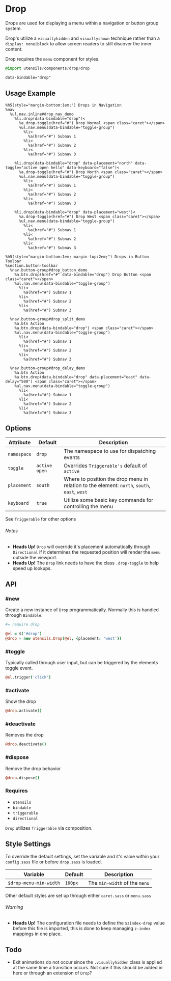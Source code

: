 
# Drop
Drops are used for displaying a menu within a navigation or button group
system.

Drop's utilize a `visuallyhidden` and `visuallyshown` technique rather
than a `display: none|block` to allow screen readers to still discover
the inner content.

Drop requires the `menu` component for styles.

```sass
@import utensils/components/drop/drop
```

```html
data-bindable="drop"
```

## Usage Example

<!--~ markup/drop.html.haml -->
```haml
%h5(style="margin-bottom:1em;") Drops in Navigation
%nav
  %ul.nav.inline#drop_nav_demo
    %li.drop(data-bindable="drop")<
      %a.drop-toggle(href="#") Drop Normal <span class="caret"></span>
      %ul.nav.menu(data-bindable="toggle-group")
        %li<
          %a(href="#") Subnav 1
        %li<
          %a(href="#") Subnav 2
        %li<
          %a(href="#") Subnav 3

    %li.drop(data-bindable="drop" data-placement="north" data-toggle="active open hello" data-keyboard="false")<
      %a.drop-toggle(href="#") Drop North <span class="caret"></span>
      %ul.nav.menu(data-bindable="toggle-group")
        %li<
          %a(href="#") Subnav 1
        %li<
          %a(href="#") Subnav 2
        %li<
          %a(href="#") Subnav 3

    %li.drop(data-bindable="drop" data-placement="west")<
      %a.drop-toggle(href="#") Drop West <span class="caret"></span>
      %ul.nav.menu(data-bindable="toggle-group")
        %li<
          %a(href="#") Subnav 1
        %li<
          %a(href="#") Subnav 2
        %li<
          %a(href="#") Subnav 3

%h5(style="margin-bottom:1em; margin-top:2em;") Drops in Button Toolbar
%section.button-toolbar
  %nav.button-group#drop_button_demo
    %a.btn.drop(href="#" data-bindable="drop") Drop Button <span class="caret"></span>
    %ul.nav.menu(data-bindable="toggle-group")
      %li<
        %a(href="#") Subnav 1
      %li<
        %a(href="#") Subnav 2
      %li<
        %a(href="#") Subnav 3

  %nav.button-group#drop_split_demo
    %a.btn Action
    %a.btn.drop(data-bindable="drop") <span class="caret"></span>
    %ul.nav.menu(data-bindable="toggle-group")
      %li<
        %a(href="#") Subnav 1
      %li<
        %a(href="#") Subnav 2
      %li<
        %a(href="#") Subnav 3

  %nav.button-group#drop_delay_demo
    %a.btn Action
    %a.btn.drop(data-bindable="drop" data-placement="east" data-delay="500") <span class="caret"></span>
    %ul.nav.menu(data-bindable="toggle-group")
      %li<
        %a(href="#") Subnav 1
      %li<
        %a(href="#") Subnav 2
      %li<
        %a(href="#") Subnav 3
```
<!-- end -->

## Options

Attribute   | Default         | Description
----------- | --------------- | -------------------------------------------
`namespace` | `drop`          | The namespace to use for dispatching events
`toggle`    | `active open`   | Overrides `Triggerable's` default of `active`
`placement` | `south`         | Where to position the drop menu in relation to the element: `north`, `south`, `east`, `west`
`keyboard`  | `true`          | Utilize some basic key commands for controlling the menu

See `Triggerable` for other options 

###### Notes  
- **Heads Up!** `Drop` will override it's placement automatically
  through `Directional` if it determines the requested position will
  render the `menu` outside the viewport.
- **Heads Up!** The `Drop` link needs to have the class `.drop-toggle`
  to help speed up lookups.

## API

### #new
Create a new instance of `Drop` programmatically. Normally this is
handled through `Bindable`. 

```coffee
#= require drop

@el = $('#drop')
@drop = new utensils.Drop(@el, {placement: 'west'})
```

### #toggle
Typically called through user input, but can be triggered by the
elements toggle event.

```coffee
@el.trigger('click')
```

### #activate
Show the drop

```coffee
@drop.activate()
```

### #deactivate
Removes the drop

```coffee
@drop.deactivate()
```

### #dispose
Remove the drop behavior

```coffee
@drop.dispose()
```

### Requires
- `utensils`
- `bindable`
- `triggerable`
- `directional`

`Drop` utilizes `Triggerable` via composition.

## Style Settings
To override the default settings, set the variable and it's value within
your `config.sass` file or before `drop.sass` is loaded.

Variable               | Default  | Description
---------------------- | -------- | -------------------------------------------
`$drop-menu-min-width` | `160px`  | The `min-width` of the `menu`

Other default styles are set up through either `caret.sass` or
`menu.sass`

###### Warning
- **Heads Up!** The configuration file needs to define the `$zindex-drop`
value before this file is imported, this is done to keep managing
`z-index` mappings in one place.

## Todo
- Exit animations do not occur since the `.visuallyhidden` class is
  applied at the same time a transition occurs. Not sure if this should
  be added in here or through an extension of `Drop`?

